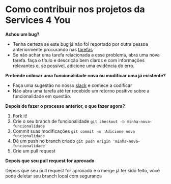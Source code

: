 # Como contribuir nos projetos da Services 4 You

**Achou um bug?**

* Tenha certeza se este bug já não foi reportado por outra pessoa anteriormente procurando nas [tarefas](https://github.com/services4youbr/sciammarella/issues)
* Se não achar uma tarefa relacionada a esse problema, abra uma nova tarefa. faça o título e descrição bem claros e com informações relevantes e, se possível, adicione uma evidência do erro.

**Pretende colocar uma funcionalidade nova ou modificar uma já existente?**

* Faça uma sugestão no nosso [slack](https://services-4-you.slack.com) e comece a codificar
* Não abra uma tarefa até ter recebido um retorno positivo sobre a funcionalidade em questão.

**Depois de fazer o processo anterior, o que fazer agora?**

1. Fork it!
2. Crie o seu branch de funcionalidade `git checkout -b minha-nova-funcionalidade`
3. Commit suas modificações `git commit -m 'Adicione nova funcionalidade`
4. Dê um push no branch criado `git push origin 'minha-nova-funcionalidade'`
5. Crie um pull request

**Depois que seu pull request for aprovado**

Depois que seu pull request for aprovado e o merge já ter sido feito, você pode deletar seu branch local com segurança
